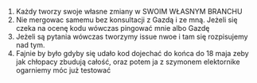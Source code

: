 1. Każdy tworzy swoje własne zmiany w SWOIM WŁASNYM BRANCHU
2. Nie mergowac samemu bez konsultacji z Gazdą i ze mną. Jeżeli się czeka na ocenę kodu wówczas pingować mnie albo Gazdę 
3. Jeżeli są pytania wówczas tworzymy issue nwoe i tam się rozpisujemy nad tym. 
4. Fajnie by było gdyby się udało kod dojechać do końca do 18 maja zeby jak chłopacy zbudują całość, oraz potem ja z szymonem elektornike ogarniemy móc już testować
